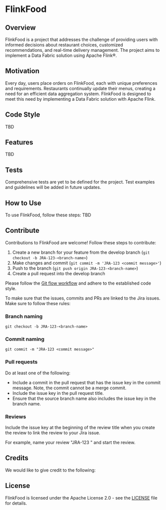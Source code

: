 # FlinkFood

## Overview

FlinkFood is a project that addresses the challenge of providing users with informed decisions about restaurant choices, customized recommendations, and real-time delivery management. The project aims to implement a Data Fabric solution using Apache Flink®.

## Motivation

Every day, users place orders on FlinkFood, each with unique preferences and requirements. Restaurants continually update their menus, creating a need for an efficient data aggregation system. FlinkFood is designed to meet this need by implementing a Data Fabric solution with Apache Flink.

## Code Style
TBD

## Features
TBD

## Tests

Comprehensive tests are yet to be defined for the project. Test examples and guidelines will be added in future updates.

## How to Use

To use FlinkFood, follow these steps:
TBD

## Contribute

Contributions to FlinkFood are welcome! Follow these steps to contribute:

1. Create a new branch for your feature from the develop branch (`git checkout -b JRA-123-<branch-name>`)
2. Make changes and commit (`git commit -m 'JRA-123 <commit message>'`)
3. Push to the branch (`git push origin JRA-123-<branch-name>`)
4. Create a pull request into the develop branch

Please follow the [Git flow workflow](https://www.gitkraken.com/learn/git/git-flow) and adhere to the established code style.


To make sure that the issues, commits and PRs are linked to the Jira issues. Make sure to follow these rules:

### Branch naming
`git checkout -b JRA-123-<branch-name>`

### Commit naming
`git commit -m "JRA-123 <commit message>"`

### Pull requests
Do at least one of the following:
- Include a commit in the pull request that has the issue key in the commit message. Note, the commit cannot be a merge commit.
- Include the issue key in the pull request title.
- Ensure that the source branch name also includes the issue key in the branch name.

### Reviews
Include the issue key at the beginning of the review title when you create the review to link the review to your Jira issue.

For example, name your review "JRA-123 <review summary>" and start the review.


## Credits

We would like to give credit to the following:


## License

FlinkFood is licensed under the Apache License 2.0 - see the [LICENSE](LICENSE) file for details.

